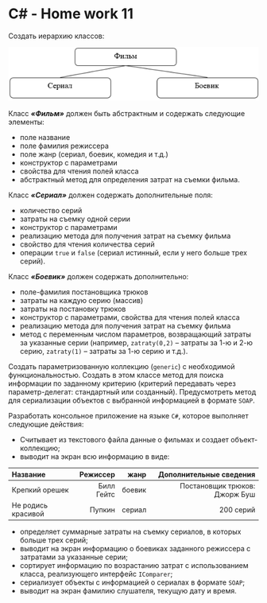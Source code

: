 # C# - Home work 11

Создать иерархию классов:

![Alt text](/Task/Image/1.PNG?raw=true "Иерархия")

Класс ***«Фильм»*** должен быть абстрактным и содержать следующие элементы: 
* поле название
* поле фамилия режиссера
* поле жанр (сериал, боевик, комедия и т.д.)
* конструктор с параметрами
* свойства для чтения полей класса
* абстрактный метод для определения затрат на съемки фильма. 


Класс ***«Сериал»*** должен содержать дополнительные поля:
* количество серий
* затраты на съемку одной серии
* конструктор с параметрами
* реализацию метода  для получения затрат на съемку фильма
* свойство для чтения количества серий
* операции `true` и `false` (сериал истинный, если у него больше трех серий).


Класс ***«Боевик»*** должен содержать дополнительно:
* поле-фамилия постановщика трюков
* затраты на каждую серию (массив)
* затраты на постановку трюков
* конструктор с параметрами, свойства для чтения полей класса
* реализацию метода  для получения затрат на съемку фильма
* метод с переменным числом параметров, возвращающий затраты за указанные серии (например, `zatraty(0,2)` – затраты за 1-ю и 2-ю серию, `zatraty(1)` – затраты за 1-ю серию и т.д.).


Создать параметризованную коллекцию (`generic`) с необходимой функциональностью. Создать в этом классе метод для поиска информации по заданному критерию (критерий  передавать через параметр-делегат: стандартный или созданный). Предусмотреть метод для сериализации объектов с выбранной информацией в формате `SOAP`. 


Разработать консольное приложение на языке `С#`, которое выполняет следующие действия:
* Считывает из текстового файла данные  о фильмах и создает объект-коллекцию; 
* выводит на экран всю информацию в виде: 


Название          | Режиссер | жанр |   Дополнительные сведения   |
:-----------------|---------:|-----:|----------------------------:|
Крепкий орешек    |Билл Гейтс|боевик|Постановщик трюков: Джорж Буш|
Не родись красивой|Пупкин    |сериал|         200 серий           | 


* определяет суммарные затраты на съемку сериалов, в которых больше трех серий;
* выводит на экран информацию о боевиках заданного режиссера с затратами за указанные серии;
* сортирует информацию по возрастанию затрат с использованием класса, реализующего интерфейс `IComparer`;
* сериализует  объекты  с информацией  о сериалах в формате  `SOAP`;
* выводит на экран фамилию слушателя, текущую дату и время. 
